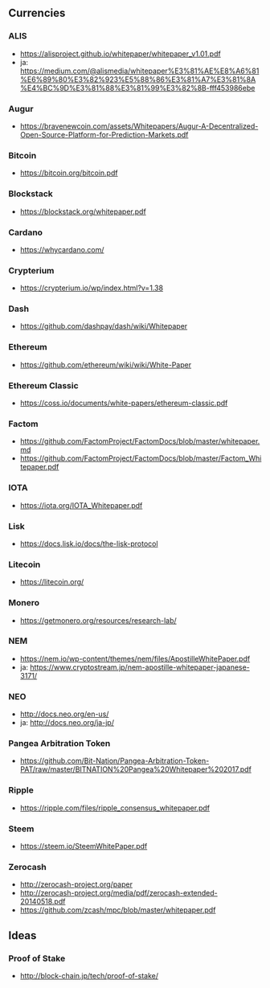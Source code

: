 ## Currencies
### ALIS
- https://alisproject.github.io/whitepaper/whitepaper_v1.01.pdf
- ja:  https://medium.com/@alismedia/whitepaper%E3%81%AE%E8%A6%81%E6%89%80%E3%82%923%E5%88%86%E3%81%A7%E3%81%8A%E4%BC%9D%E3%81%88%E3%81%99%E3%82%8B-fff453986ebe
### Augur
- https://bravenewcoin.com/assets/Whitepapers/Augur-A-Decentralized-Open-Source-Platform-for-Prediction-Markets.pdf
### Bitcoin
- https://bitcoin.org/bitcoin.pdf
### Blockstack
- https://blockstack.org/whitepaper.pdf
### Cardano
- https://whycardano.com/
### Crypterium
- https://crypterium.io/wp/index.html?v=1.38
### Dash
- https://github.com/dashpay/dash/wiki/Whitepaper
### Ethereum
- https://github.com/ethereum/wiki/wiki/White-Paper
### Ethereum Classic
- https://coss.io/documents/white-papers/ethereum-classic.pdf
### Factom
- https://github.com/FactomProject/FactomDocs/blob/master/whitepaper.md
- https://github.com/FactomProject/FactomDocs/blob/master/Factom_Whitepaper.pdf
### IOTA
- https://iota.org/IOTA_Whitepaper.pdf
### Lisk
- https://docs.lisk.io/docs/the-lisk-protocol
### Litecoin
- https://litecoin.org/
### Monero
- https://getmonero.org/resources/research-lab/
### NEM
- https://nem.io/wp-content/themes/nem/files/ApostilleWhitePaper.pdf
- ja: https://www.cryptostream.jp/nem-apostille-whitepaper-japanese-3171/
### NEO
- http://docs.neo.org/en-us/
- ja: http://docs.neo.org/ja-jp/
### Pangea Arbitration Token
- https://github.com/Bit-Nation/Pangea-Arbitration-Token-PAT/raw/master/BITNATION%20Pangea%20Whitepaper%202017.pdf
### Ripple
- https://ripple.com/files/ripple_consensus_whitepaper.pdf
### Steem
- https://steem.io/SteemWhitePaper.pdf
### Zerocash
- http://zerocash-project.org/paper
- http://zerocash-project.org/media/pdf/zerocash-extended-20140518.pdf
- https://github.com/zcash/mpc/blob/master/whitepaper.pdf

## Ideas
### Proof of Stake
- http://block-chain.jp/tech/proof-of-stake/

